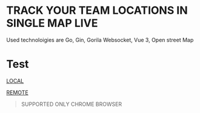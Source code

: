 # TRACK YOUR TEAM LOCATIONS IN SINGLE MAP LIVE

Used technoloigies are Go, Gin, Gorila Websocket, Vue 3, Open street Map

# Test

[LOCAL](htpps://localhost:8080) 

[REMOTE](https://limitless-gorge-68550.herokuapp.com)

> SUPPORTED ONLY CHROME BROWSER